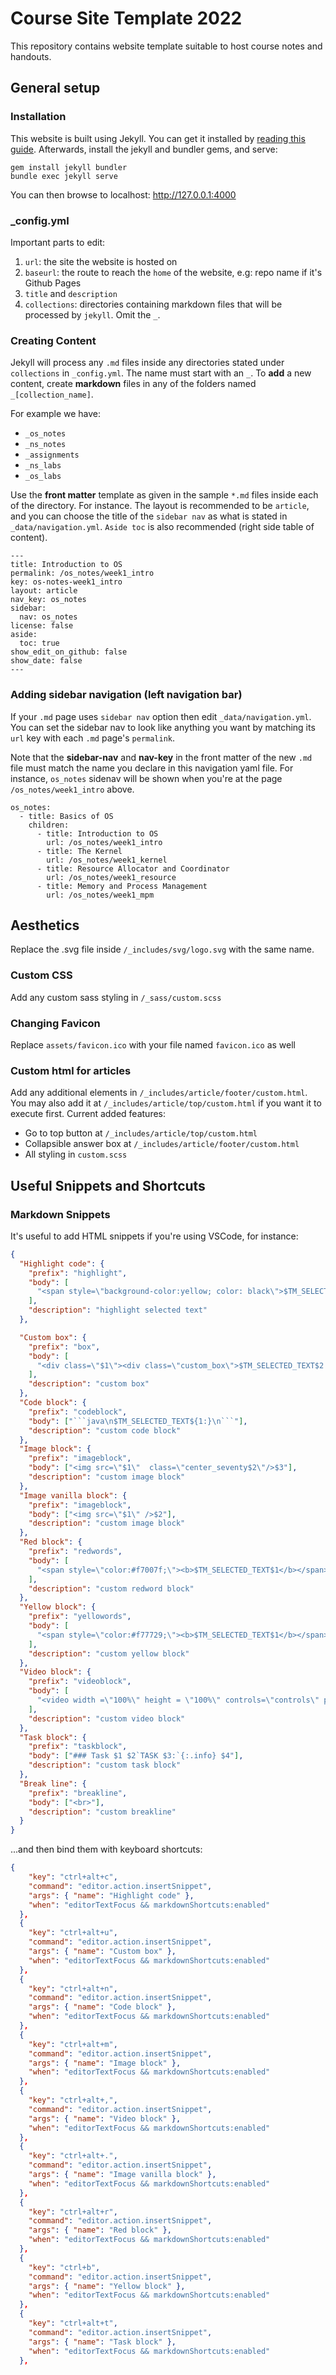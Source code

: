 # Course Site Template 2022

This repository contains website template suitable to host course notes and handouts.

## General setup

### Installation

This website is built using Jekyll. You can get it installed by [reading this guide](https://jekyllrb.com/docs/installation/). Afterwards, install the jekyll and bundler gems, and serve:

```
gem install jekyll bundler
bundle exec jekyll serve
```

You can then browse to localhost: http://127.0.0.1:4000

### \_config.yml

Important parts to edit:

1. `url`: the site the website is hosted on
2. `baseurl`: the route to reach the `home` of the website, e.g: repo name if it's Github Pages
3. `title` and `description`
4. `collections`: directories containing markdown files that will be processed by `jekyll`. Omit the `_`.

### Creating Content

Jekyll will process any `.md` files inside any directories stated under `collections` in `_config.yml`. The name must start with an `_`. To **add** a new content, create **markdown** files in any of the folders named `_[collection_name]`.

For example we have:

- `_os_notes`
- `_ns_notes`
- `_assignments`
- `_ns_labs`
- `_os_labs`

Use the **front matter** template as given in the sample `*.md` files inside each of the directory. For instance. The layout is recommended to be `article`, and you can choose the title of the `sidebar nav` as what is stated in `_data/navigation.yml`. `Aside toc` is also recommended (right side table of content).

```
---
title: Introduction to OS
permalink: /os_notes/week1_intro
key: os-notes-week1_intro
layout: article
nav_key: os_notes
sidebar:
  nav: os_notes
license: false
aside:
  toc: true
show_edit_on_github: false
show_date: false
---
```

### Adding sidebar navigation (left navigation bar)

If your `.md` page uses `sidebar nav` option then edit `_data/navigation.yml`. You can set the sidebar nav to look like anything you want by matching its `url` key with each `.md` page's `permalink`.

Note that the **sidebar-nav** and **nav-key** in the front matter of the new `.md` file must match the name you declare in this navigation yaml file. For instance, `os_notes` sidenav will be shown when you're at the page `/os_notes/week1_intro` above.

```
os_notes:
  - title: Basics of OS
    children:
      - title: Introduction to OS
        url: /os_notes/week1_intro
      - title: The Kernel
        url: /os_notes/week1_kernel
      - title: Resource Allocator and Coordinator
        url: /os_notes/week1_resource
      - title: Memory and Process Management
        url: /os_notes/week1_mpm
```

## Aesthetics

Replace the .svg file inside `/_includes/svg/logo.svg` with the same name.

### Custom CSS

Add any custom sass styling in `/_sass/custom.scss`

### Changing Favicon

Replace `assets/favicon.ico` with your file named `favicon.ico` as well

### Custom html for articles

Add any additional elements in `/_includes/article/footer/custom.html`. You may also add it at `/_includes/article/top/custom.html` if you want it to execute first.
Current added features:

- Go to top button at `/_includes/article/top/custom.html`
- Collapsible answer box at `/_includes/article/footer/custom.html`
- All styling in `custom.scss`

## Useful Snippets and Shortcuts

### Markdown Snippets

It's useful to add HTML snippets if you're using VSCode, for instance:

````json
{
  "Highlight code": {
    "prefix": "highlight",
    "body": [
      "<span style=\"background-color:yellow; color: black\">$TM_SELECTED_TEXT${1:}</span>"
    ],
    "description": "highlight selected text"
  },

  "Custom box": {
    "prefix": "box",
    "body": [
      "<div class=\"$1\"><div class=\"custom_box\">$TM_SELECTED_TEXT$2 </div></div><br>"
    ],
    "description": "custom box"
  },
  "Code block": {
    "prefix": "codeblock",
    "body": ["```java\n$TM_SELECTED_TEXT${1:}\n```"],
    "description": "custom code block"
  },
  "Image block": {
    "prefix": "imageblock",
    "body": ["<img src=\"$1\"  class=\"center_seventy$2\"/>$3"],
    "description": "custom image block"
  },
  "Image vanilla block": {
    "prefix": "imageblock",
    "body": ["<img src=\"$1\" />$2"],
    "description": "custom image block"
  },
  "Red block": {
    "prefix": "redwords",
    "body": [
      "<span style=\"color:#f7007f;\"><b>$TM_SELECTED_TEXT$1</b></span>"
    ],
    "description": "custom redword block"
  },
  "Yellow block": {
    "prefix": "yellowords",
    "body": [
      "<span style=\"color:#f77729;\"><b>$TM_SELECTED_TEXT$1</b></span>"
    ],
    "description": "custom yellow block"
  },
  "Video block": {
    "prefix": "videoblock",
    "body": [
      "<video width =\"100%\" height = \"100%\" controls=\"controls\" preload=\"metadata\" src=\"$1#t=0.5\"> Your browser does not support the HTML5 Video element.</video>$2"
    ],
    "description": "custom video block"
  },
  "Task block": {
    "prefix": "taskblock",
    "body": ["### Task $1 $2`TASK $3:`{:.info} $4"],
    "description": "custom task block"
  },
  "Break line": {
    "prefix": "breakline",
    "body": ["<br>"],
    "description": "custom breakline"
  }
}
````

...and then bind them with keyboard shortcuts:

```json
{
    "key": "ctrl+alt+c",
    "command": "editor.action.insertSnippet",
    "args": { "name": "Highlight code" },
    "when": "editorTextFocus && markdownShortcuts:enabled"
  },
  {
    "key": "ctrl+alt+u",
    "command": "editor.action.insertSnippet",
    "args": { "name": "Custom box" },
    "when": "editorTextFocus && markdownShortcuts:enabled"
  },
  {
    "key": "ctrl+alt+n",
    "command": "editor.action.insertSnippet",
    "args": { "name": "Code block" },
    "when": "editorTextFocus && markdownShortcuts:enabled"
  },
  {
    "key": "ctrl+alt+m",
    "command": "editor.action.insertSnippet",
    "args": { "name": "Image block" },
    "when": "editorTextFocus && markdownShortcuts:enabled"
  },
  {
    "key": "ctrl+alt+,",
    "command": "editor.action.insertSnippet",
    "args": { "name": "Video block" },
    "when": "editorTextFocus && markdownShortcuts:enabled"
  },
  {
    "key": "ctrl+alt+.",
    "command": "editor.action.insertSnippet",
    "args": { "name": "Image vanilla block" },
    "when": "editorTextFocus && markdownShortcuts:enabled"
  },
  {
    "key": "ctrl+alt+r",
    "command": "editor.action.insertSnippet",
    "args": { "name": "Red block" },
    "when": "editorTextFocus && markdownShortcuts:enabled"
  },
  {
    "key": "ctrl+b",
    "command": "editor.action.insertSnippet",
    "args": { "name": "Yellow block" },
    "when": "editorTextFocus && markdownShortcuts:enabled"
  },
  {
    "key": "ctrl+alt+t",
    "command": "editor.action.insertSnippet",
    "args": { "name": "Task block" },
    "when": "editorTextFocus && markdownShortcuts:enabled"
  },
```
